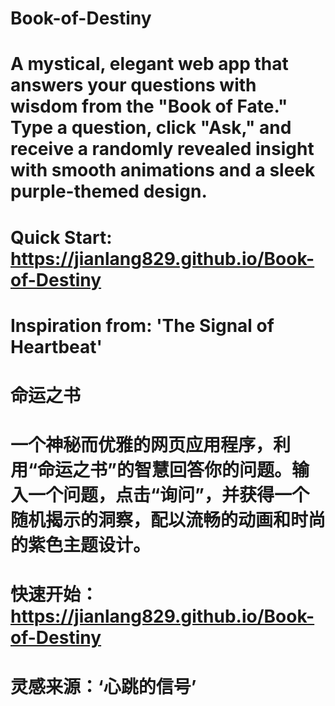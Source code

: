 # Book-of-Destiny
# A mystical, elegant web app that answers your questions with wisdom from the "Book of Fate." Type a question, click "Ask," and receive a randomly revealed insight with smooth animations and a sleek purple-themed design.
# Quick Start:  https://jianlang829.github.io/Book-of-Destiny
# Inspiration from: 'The Signal of Heartbeat'

# 命运之书
# 一个神秘而优雅的网页应用程序，利用“命运之书”的智慧回答你的问题。输入一个问题，点击“询问”，并获得一个随机揭示的洞察，配以流畅的动画和时尚的紫色主题设计。
# 快速开始：  https://jianlang829.github.io/Book-of-Destiny
# 灵感来源：‘心跳的信号’
